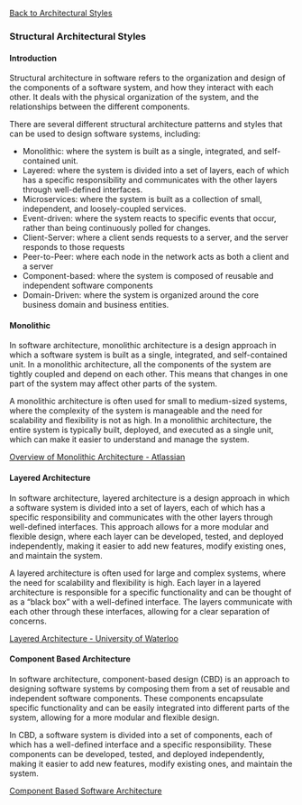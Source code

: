[Back to Architectural Styles](../07-architectural-styles.md)

### Structural Architectural Styles

#### Introduction

Structural architecture in software refers to the organization and design of the components of a software system, and how they interact with each other. It deals with the physical organization of the system, and the relationships between the different components.

There are several different structural architecture patterns and styles that can be used to design software systems, including:

- Monolithic: where the system is built as a single, integrated, and self-contained unit.
- Layered: where the system is divided into a set of layers, each of which has a specific responsibility and communicates with the other layers through well-defined interfaces.
- Microservices: where the system is built as a collection of small, independent, and loosely-coupled services.
- Event-driven: where the system reacts to specific events that occur, rather than being continuously polled for changes.
- Client-Server: where a client sends requests to a server, and the server responds to those requests
- Peer-to-Peer: where each node in the network acts as both a client and a server
- Component-based: where the system is composed of reusable and independent software components
- Domain-Driven: where the system is organized around the core business domain and business entities.

#### Monolithic

In software architecture, monolithic architecture is a design approach in which a software system is built as a single, integrated, and self-contained unit. In a monolithic architecture, all the components of the system are tightly coupled and depend on each other. This means that changes in one part of the system may affect other parts of the system.

A monolithic architecture is often used for small to medium-sized systems, where the complexity of the system is manageable and the need for scalability and flexibility is not as high. In a monolithic architecture, the entire system is typically built, deployed, and executed as a single unit, which can make it easier to understand and manage the system.

[Overview of Monolithic Architecture - Atlassian](https://www.atlassian.com/microservices/microservices-architecture/microservices-vs-monolith)

#### Layered Architecture

In software architecture, layered architecture is a design approach in which a software system is divided into a set of layers, each of which has a specific responsibility and communicates with the other layers through well-defined interfaces. This approach allows for a more modular and flexible design, where each layer can be developed, tested, and deployed independently, making it easier to add new features, modify existing ones, and maintain the system.

A layered architecture is often used for large and complex systems, where the need for scalability and flexibility is high. Each layer in a layered architecture is responsible for a specific functionality and can be thought of as a “black box” with a well-defined interface. The layers communicate with each other through these interfaces, allowing for a clear separation of concerns.

[Layered Architecture - University of Waterloo](https://cs.uwaterloo.ca/~m2nagapp/courses/CS446/1195/Arch_Design_Activity/Layered.pdf)

#### Component Based Architecture

In software architecture, component-based design (CBD) is an approach to designing software systems by composing them from a set of reusable and independent software components. These components encapsulate specific functionality and can be easily integrated into different parts of the system, allowing for a more modular and flexible design.

In CBD, a software system is divided into a set of components, each of which has a well-defined interface and a specific responsibility. These components can be developed, tested, and deployed independently, making it easier to add new features, modify existing ones, and maintain the system.

[Component Based Software Architecture](https://www.tutorialspoint.com/software_architecture_design/component_based_architecture.htm)

